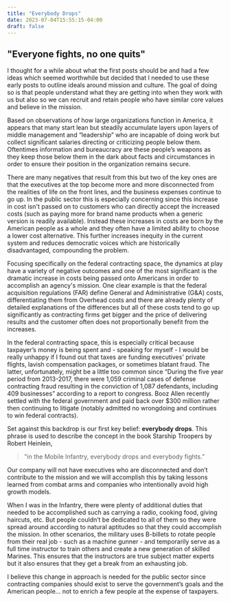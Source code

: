 ```yaml
---
title: "Everybody Drops"
date: 2023-07-04T15:55:15-04:00
draft: false
---
```


## "Everyone fights, no one quits"

I thought for a while about what the first posts should be and had a few ideas which seemed worthwhile but decided that I needed to use these early posts to outline ideals around mission and culture. The goal of doing so is that people understand what they are getting into when they work with us but also so we can recruit and retain people who have similar core values and believe in the mission.

Based on observations of how large organizations function in America, it appears that many start lean but steadily accumulate layers upon layers of middle management and “leadership” who are incapable of doing work but collect significant salaries directing or criticizing people below them. Oftentimes information and bureaucracy are these people’s weapons as they keep those below them in the dark about facts and circumstances in order to ensure their position in the organization remains secure. 

There are many negatives that result from this but two of the key ones are that the executives at the top become more and more disconnected from the realities of life on the front lines, and the business expenses continue to go up. In the public sector this is especially concerning since this increase in cost isn't passed on to customers who can directly accept the increased costs (such as paying more for brand name products when a generic version is readily available). Instead these increases in costs are born by the American people as a whole and they often have a limited ability to choose a lower cost alternative. This further increases inequity in the current system and reduces democratic voices which are historically disadvantaged, compounding the problem.

Focusing specifically on the federal contracting space, the dynamics at play have a variety of negative outcomes and one of the most significant is the dramatic increase in costs being passed onto Americans in order to accomplish an agency's mission. One clear example is that the federal acquisition regulations (FAR) define General and Administrative (G&A) costs, differentiating them from Overhead costs and there are already plenty of detailed explanations of the differences but all of these costs tend to go up significantly as contracting firms get bigger and the price of delivering results and the customer often does not proportionally benefit from the increases. 

In the federal contracting space, this is especially critical because taxpayer’s money is being spent and - speaking for myself - I would be really unhappy if I found out that taxes are funding executives' private flights, lavish compensation packages, or sometimes blatant fraud. The latter, unfortunately, might be a little too common since “During the five year period from 2013-2017, there were 1,059 criminal cases of defense contracting fraud resulting in the conviction of 1,087 defendants, including 409 businesses” according to a report to congress. Booz Allen recently settled with the federal government and paid back over $300 million rather then continuing to litigate (notably admitted no wrongdoing and continues to win federal contracts).

Set against this backdrop is our first key belief: **everybody drops**. This phrase is used to describe the concept in the book Starship Troopers by Robert Heinlein,
>"in the Mobile Infantry, everybody drops and everybody fights.” 

Our company will not have executives who are disconnected and don’t contribute to the mission and we will accomplish this by taking lessons learned from combat arms and companies who intentionally avoid high growth models. 

When I was in the Infantry, there were plenty of additional duties that needed to be accomplished such as carrying a radio, cooking food, giving haircuts, etc. But people couldn’t be dedicated to all of them so they were spread around according to natural aptitudes so that they could accomplish the mission. In other scenarios, the military uses B-billets to rotate people from their real job - such as a machine gunner - and temporarily serve as a full time instructor to train others and create a new generation of skilled Marines. This ensures that the instructors are true subject matter experts but it also ensures that they get a break from an exhausting job.

I believe this change in approach is needed for the public sector since contracting companies should exist to serve the government’s goals and the American people… not to enrich a few people at the expense of taxpayers.

